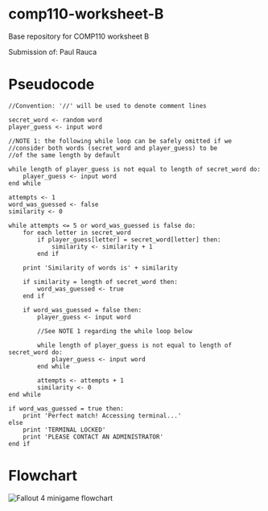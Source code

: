 # comp110-worksheet-B
Base repository for COMP110 worksheet B

Submission of: Paul Rauca

# Pseudocode

	//Convention: '//' will be used to denote comment lines

	secret_word <- random word
	player_guess <- input word

	//NOTE 1: the following while loop can be safely omitted if we
	//consider both words (secret_word and player_guess) to be 
	//of the same length by default

	while length of player_guess is not equal to length of secret_word do:
		player_guess <- input word
	end while

	attempts <- 1
	word_was_guessed <- false
	similarity <- 0

	while attempts <= 5 or word_was_guessed is false do:
		for each letter in secret_word
			if player_guess[letter] = secret_word[letter] then:
				similarity <- similarity + 1
			end if

		print 'Similarity of words is' + similarity

		if similarity = length of secret_word then:
			word_was_guessed <- true
		end if

		if word_was_guessed = false then:
			player_guess <- input word

			//See NOTE 1 regarding the while loop below

			while length of player_guess is not equal to length of secret_word do:
				player_guess <- input word
			end while

			attempts <- attempts + 1
			similarity <- 0
	end while

	if word_was_guessed = true then:
		print 'Perfect match! Accessing terminal...'
	else
		print 'TERMINAL LOCKED'
		print 'PLEASE CONTACT AN ADMINISTRATOR'
	end if

# Flowchart

![Fallout 4 minigame flowchart](https://github.com/Powll/comp110-worksheet-B/blob/master/F4_minigame.png)


